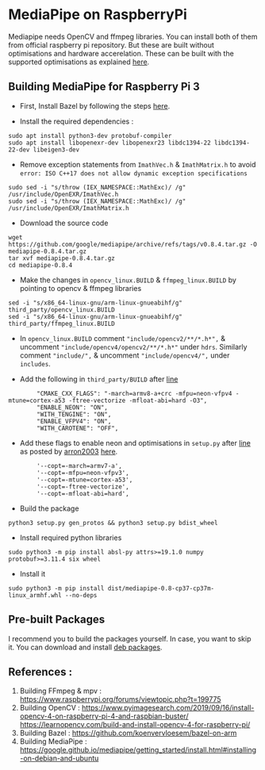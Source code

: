 # MediaPipe on RaspberryPi

Mediapipe needs OpenCV and ffmpeg libraries. You can install both of them from official raspberry pi repository. But these are built without optimisations and hardware accerelation. These can be built with the supported optimisations as explained [here](https://github.com/superuser789/MediaPipe-on-RaspberryPi/blob/main/BuildingFFMPEG%26OpenCV.md).


## Building MediaPipe for Raspberry Pi 3

* First, Install Bazel by following the steps [here](https://github.com/koenvervloesem/bazel-on-arm).

* Install the required dependencies :
```
sudo apt install python3-dev protobuf-compiler
sudo apt install libopenexr-dev libopenexr23 libdc1394-22 libdc1394-22-dev libeigen3-dev
```

* Remove exception statements from  `ImathVec.h` & `ImathMatrix.h` to avoid `error: ISO C++17 does not allow dynamic exception specifications`
```
sudo sed -i "s/throw (IEX_NAMESPACE::MathExc)/ /g" /usr/include/OpenEXR/ImathVec.h
sudo sed -i "s/throw (IEX_NAMESPACE::MathExc)/ /g" /usr/include/OpenEXR/ImathMatrix.h
```
* Download the source code
```
wget https://github.com/google/mediapipe/archive/refs/tags/v0.8.4.tar.gz -O mediapipe-0.8.4.tar.gz
tar xvf mediapipe-0.8.4.tar.gz
cd mediapipe-0.8.4
```

* Make the changes in `opencv_linux.BUILD` & `ffmpeg_linux.BUILD` by pointing to opencv & ffmpeg libraries
```
sed -i "s/x86_64-linux-gnu/arm-linux-gnueabihf/g" third_party/opencv_linux.BUILD
sed -i "s/x86_64-linux-gnu/arm-linux-gnueabihf/g" third_party/ffmpeg_linux.BUILD
```

* In `opencv_linux.BUILD` comment `"include/opencv2/**/*.h*",` & uncomment `"include/opencv4/opencv2/**/*.h*"` under `hdrs`. Similarly comment `"include/",` & uncomment `"include/opencv4/",` under `includes`. 

* Add the following in `third_party/BUILD` after [line](https://github.com/google/mediapipe/blob/master/third_party/BUILD#L115)
```
        "CMAKE_CXX_FLAGS": "-march=armv8-a+crc -mfpu=neon-vfpv4 -mtune=cortex-a53 -ftree-vectorize -mfloat-abi=hard -O3",
        "ENABLE_NEON": "ON",
        "WITH_TENGINE": "ON",
        "ENABLE_VFPV4": "ON",
        "WITH_CAROTENE": "OFF",
```
* Add these flags to enable neon and optimisations in `setup.py` after [line](https://github.com/google/mediapipe/blob/master/setup.py#L240) as posted by [arron2003]( https://github.com/arron2003) [here](https://github.com/google/mediapipe/issues/1629#issuecomment-814599336).
```
        '--copt=-march=armv7-a',
        '--copt=-mfpu=neon-vfpv3',
        '--copt=-mtune=cortex-a53',
        '--copt=-ftree-vectorize',
        '--copt=-mfloat-abi=hard',
```

* Build the package
```
python3 setup.py gen_protos && python3 setup.py bdist_wheel
```
* Install required python libraries
```
sudo python3 -m pip install absl-py attrs>=19.1.0 numpy protobuf>=3.11.4 six wheel
```
* Install it
```
sudo python3 -m pip install dist/mediapipe-0.8-cp37-cp37m-linux_armhf.whl --no-deps
```

## Pre-built Packages
I recommend you to build the packages yourself. In case, you want to skip it. You can download and install [deb packages](https://github.com/superuser789/MediaPipe-on-RaspberryPi).


## References :

1. Building FFmpeg & mpv : https://www.raspberrypi.org/forums/viewtopic.php?t=199775
2. Building OpenCV : https://www.pyimagesearch.com/2019/09/16/install-opencv-4-on-raspberry-pi-4-and-raspbian-buster/  https://learnopencv.com/build-and-install-opencv-4-for-raspberry-pi/
4. Building Bazel : https://github.com/koenvervloesem/bazel-on-arm
5. Building MediaPipe : https://google.github.io/mediapipe/getting_started/install.html#installing-on-debian-and-ubuntu


